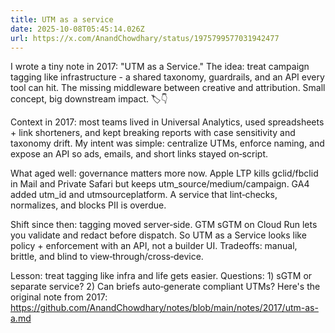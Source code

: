 ```yaml
---
title: UTM as a service
date: 2025-10-08T05:45:14.026Z
url: https://x.com/AnandChowdhary/status/1975799577031942477
---
```


I wrote a tiny note in 2017: "UTM as a Service." The idea: treat campaign tagging like infrastructure - a shared taxonomy, guardrails, and an API every tool can hit. The missing middleware between creative and attribution. Small concept, big downstream impact. 🏷️👇  
  
Context in 2017: most teams lived in Universal Analytics, used spreadsheets + link shorteners, and kept breaking reports with case sensitivity and taxonomy drift. My intent was simple: centralize UTMs, enforce naming, and expose an API so ads, emails, and short links stayed on‑script.  
  
What aged well: governance matters more now. Apple LTP kills gclid/fbclid in Mail and Private Safari but keeps utm\_source/medium/campaign. GA4 added utm\_id and utmsourceplatform. A service that lint‑checks, normalizes, and blocks PII is overdue.  
  
Shift since then: tagging moved server‑side. GTM sGTM on Cloud Run lets you validate and redact before dispatch. So UTM as a Service looks like policy + enforcement with an API, not a builder UI. Tradeoffs: manual, brittle, and blind to view‑through/cross‑device.  
  
Lesson: treat tagging like infra and life gets easier. Questions: 1) sGTM or separate service? 2) Can briefs auto‑generate compliant UTMs? Here's the original note from 2017: <https://github.com/AnandChowdhary/notes/blob/main/notes/2017/utm-as-a.md>
